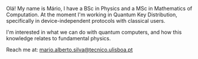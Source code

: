 Olá! My name is Mário, I have a BSc in Physics and a MSc in Mathematics of Computation. At the moment I'm working in Quantum Key Distribution, specifically in device-independent protocols with classical users.

I'm interested in what we can do with quantum computers, and how this knowledge relates to fundamental physics.

Reach me at:
mario.alberto.silva@tecnico.ulisboa.pt
